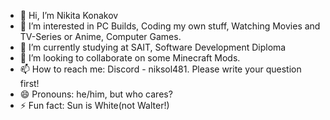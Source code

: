 - 👋 Hi, I’m Nikita Konakov
- 👀 I’m interested in PC Builds, Coding my own stuff, Watching Movies and TV-Series or Anime, Computer Games.
- 🌱 I’m currently studying at SAIT, Software Development Diploma
- 💞️ I’m looking to collaborate on some Minecraft Mods.
- 📫 How to reach me: Discord - niksol481. Please write your question first!
- 😄 Pronouns: he/him, but who cares?
- ⚡ Fun fact: Sun is White(not Walter!)

<!---
NikKonakov/NikKonakov is a ✨ special ✨ repository because its `README.md` (this file) appears on your GitHub profile.
You can click the Preview link to take a look at your changes.
--->
